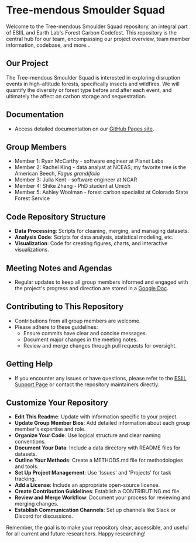 # Tree-mendous Smoulder Squad

Welcome to the Tree-mendous Smoulder Squad repository, an integral part of ESIIL and Earth Lab's Forest Carbon Codefest. This repository is the central hub for our team, encompassing our project overview, team member information, codebase, and more...

## Our Project

The Tree-mendous Smoulder Squad is interested in exploring disruption events in high-altitude forests, specifically insects and wildfires. We will quantify the diversity or forest type before and after each event, and ultimately the affect on carbon storage and sequestration.


## Documentation
- Access detailed documentation on our [GitHub Pages site](https://cu-esiil.github.io/FCC24_Group_5/).


## Group Members
- Member 1: Ryan McCarthy - software engineer at Planet Labs
- Member 2: Rachel King - data analyst at NCEAS; my favorite tree is the American Beech, *Fagus grandifolia*
- Member 3: Julia Kent - software engineer at NCAR
- Member 4: Shike Zhang - PhD student at Umich
- Member 5: Ashley Woolman - forest carbon specialist at Colorado State Forest Service

## Code Repository Structure
- **Data Processing**: Scripts for cleaning, merging, and managing datasets.
- **Analysis Code**: Scripts for data analysis, statistical modeling, etc.
- **Visualization**: Code for creating figures, charts, and interactive visualizations.

## Meeting Notes and Agendas
- Regular updates to keep all group members informed and engaged with the project's progress and direction are stored in a [Google Doc](https://docs.google.com/document/d/1-l24tqCLt221C3c6a-MrjtVFxYkiMVV2cUJxMeNJA4s/edit).

## Contributing to This Repository
- Contributions from all group members are welcome.
- Please adhere to these guidelines:
  - Ensure commits have clear and concise messages.
  - Document major changes in the meeting notes.
  - Review and merge changes through pull requests for oversight.

## Getting Help
- If you encounter any issues or have questions, please refer to the [ESIIL Support Page](https://esiil-support-page-url/) or contact the repository maintainers directly.

## Customize Your Repository
- **Edit This Readme**: Update with information specific to your project.
- **Update Group Member Bios**: Add detailed information about each group member's expertise and role.
- **Organize Your Code**: Use logical structure and clear naming conventions.
- **Document Your Data**: Include a data directory with README files for datasets.
- **Outline Your Methods**: Create a METHODS.md file for methodologies and tools.
- **Set Up Project Management**: Use 'Issues' and 'Projects' for task tracking.
- **Add a License**: Include an appropriate open-source license.
- **Create Contribution Guidelines**: Establish a CONTRIBUTING.md file.
- **Review and Merge Workflow**: Document your process for reviewing and merging changes.
- **Establish Communication Channels**: Set up channels like Slack or Discord for discussions.

Remember, the goal is to make your repository clear, accessible, and useful for all current and future researchers. Happy researching!
